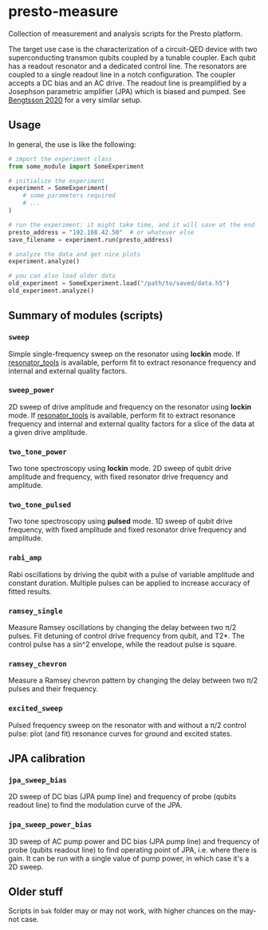 # presto-measure

Collection of measurement and analysis scripts for the Presto platform.

The target use case is the characterization of a circuit-QED device with two superconducting transmon qubits coupled by
a tunable coupler. Each qubit has a readout resonator and a dedicated control line. The resonators are coupled to a
single readout line in a notch configuration. The coupler accepts a DC bias and an AC drive. The readout line is
preamplified by a Josephson parametric amplifier (JPA) which is biased and pumped. See [Bengtsson
2020](https://doi.org/10.1103/PhysRevApplied.14.034010) for a very similar setup.



## Usage

In general, the use is like the following:
```python
# import the experiment class
from some_module import SomeExperiment

# initialize the experiment
experiment = SomeExperiment(
    # some parameters required
    # ...
)

# run the experiment: it might take time, and it will save at the end
presto_address = "192.168.42.50"  # or whatever else
save_filename = experiment.run(presto_address)

# analyze the data and get nice plots
experiment.analyze()

# you can also load older data
old_experiment = SomeExperiment.load("/path/to/saved/data.h5")
old_experiment.analyze()
```



## Summary of modules (scripts)

### `sweep`
Simple single-frequency sweep on the resonator using **lockin** mode. If
[resonator_tools](https://github.com/sebastianprobst/resonator_tools) is available, perform fit to extract resonance
frequency and internal and external quality factors.

### `sweep_power`
2D sweep of drive amplitude and frequency on the resonator using **lockin** mode. If
[resonator_tools](https://github.com/sebastianprobst/resonator_tools) is available, perform fit to extract resonance
frequency and internal and external quality factors for a slice of the data at a given drive amplitude.

### `two_tone_power`
Two tone spectroscopy using **lockin** mode. 2D sweep of qubit drive amplitude and frequency, with fixed resonator
drive frequency and amplitude.

### `two_tone_pulsed`
Two tone spectroscopy using **pulsed** mode. 1D sweep of qubit drive frequency, with fixed amplitude and fixed
resonator drive frequency and amplitude.

### `rabi_amp`
Rabi oscillations by driving the qubit with a pulse of variable amplitude and constant duration. Multiple pulses can be
applied to increase accuracy of fitted results.

### `ramsey_single`
Measure Ramsey oscillations by changing the delay between two π/2 pulses. Fit detuning of control drive frequency from
qubit, and T2*. The control pulse has a sin^2 envelope, while the readout pulse is square.

### `ramsey_chevron`
Measure a Ramsey chevron pattern by changing the delay between two π/2 pulses and their frequency.

### `excited_sweep`
Pulsed frequency sweep on the resonator with and without a π/2 control pulse: plot (and fit) resonance curves for
ground and excited states.



## JPA calibration

### `jpa_sweep_bias`
2D sweep of DC bias (JPA pump line) and frequency of probe (qubits readout line) to find the modulation curve of the
JPA.

### `jpa_sweep_power_bias`
3D sweep of AC pump power and DC bias (JPA pump line) and frequency of probe (qubits readout line) to find operating
point of JPA, i.e. where there is gain. It can be run with a single value of pump power, in which case it's a 2D sweep.



## Older stuff
Scripts in `bak` folder may or may not work, with higher chances on the may-not case.
